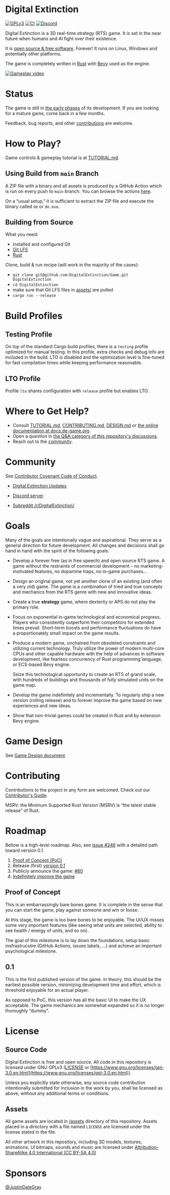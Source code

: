 # Digital Extinction

[![GPLv3](https://img.shields.io/badge/license-GPLv3-088F8F.svg)](https://github.com/DigitalExtinction/Game#license)
[![CI](https://github.com/DigitalExtinction/Game/actions/workflows/rust.yml/badge.svg)](https://github.com/DigitalExtinction/Game/actions)
[![Discord](https://img.shields.io/badge/Discord-blue.svg?logo=discord&logoColor=white)](https://discord.gg/vHMFuCWGSX)

Digital Extinction is a 3D real-time strategy (RTS) game. It is set in the near
future when humans and AI fight over their existence.

It is [open source & free software](#license). Forever! It runs on Linux,
Windows and potentially other platforms.

The game is completely written in [Rust](https://www.rust-lang.org/) with
[Bevy](https://bevyengine.org/) used as the engine.

[![Gameplay video](video.png)](https://youtu.be/_ibNMDgIQDE)

# Status

The game is still in [the early phases](#roadmap) of its development. If you
are looking for a mature game, come back in a few months.

Feedback, bug reports, and other [contributions](#contributing) are welcome.

# How to Play?

Game controls & gameplay tutorial is at [TUTORIAL.md](/TUTORIAL.md).

## Using Build from `main` Branch

A ZIP file with a binary and all assets is produced by a GitHub Action which is
run on every push to `main` branch. You can browse the actions
[here](https://github.com/DigitalExtinction/Game/actions).

On a “usual setup,” it is sufficient to extract the ZIP file and execute the
binary called `de` or `de.exe`.

## Building from Source

What you need:

* installed and configured Git
* [Git LFS](https://git-lfs.github.com/)
* [Rust](https://www.rust-lang.org/tools/install)

Clone, build & run recipe (will work in the majority of the cases):

* `git clone git@github.com:DigitalExtinction/Game.git DigitalExtinction`
* `cd DigitalExtinction`
* make sure that Git LFS files in [assets/](assets/) are pulled
* `cargo run --release`

# Build Profiles

## Testing Profile

On top of the standard Cargo build profiles, there is a `testing` profile
optimized for manual testing. In this profile, extra checks and debug info are
included in the build. LTO is disabled and the optimization level is fine-tuned
for fast compilation times while keeping performance reasonable.

## LTO Profile

Profile `lto` shares configuration with `release` profile but enables LTO.

# Where to Get Help?

* Consult [TUTORIAL.md](/TUTORIAL.md), [CONTRIBUTING.md](/CONTRIBUTING.md),
  [DESIGN.md](/DESIGN.md) or [the online documentation at
  docs.de-game.org](https://docs.de-game.org/).
* Open a question in [the Q&A category of this repository's
  discussions](https://github.com/DigitalExtinction/Game/discussions/categories/q-a).
* Reach out to the [community](#community).

# Community

See [Contributor Covenant Code of Conduct](CODE_OF_CONDUCT.md).

* [Digital Extinction Updates](https://mgn.cz/categories/de-updates/)

* [Discord server](https://discord.gg/vHMFuCWGSX)

* [Subreddit /r/DigitalExtinction/](https://www.reddit.com/r/DigitalExtinction/)

# Goals

Many of the goals are intentionally vague and aspirational. They serve as a
general direction for future development. All changes and decisions shall go
hand in hand with the spirit of the following goals.

* Develop a forever free (as in free speech) and open source RTS game. A game
  without the restraints of commercial development – no marketing-motivated
  features, no dopamine traps, no in-game purchases…

* Design an original game, not yet another clone of an existing (and often a
  very old) game. The game is a combination of tried and true concepts and
  mechanics from the RTS genre with new and innovative ideas.

* Create a true **strategy** game, where dexterity or APS do not play the
  primary role.

* Focus on exponential in-game technological and economical progress. Players
  who consistently outperform their competitors for extended times prevail.
  Short-term boosts and performance fluctuations do have a proportionately
  small impact on the game results.

* Produce a modern game, unchained from obsoleted constraints and utilizing
  current technology. Truly utilize the power of modern multi-core CPUs and
  other capable hardware with the help of advances in software development,
  like fearless concurrency of Rust programming language, or ECS-based Bevy
  engine.

  Seize this technological opportunity to create an RTS of grand scale, with
  hundreds of buildings and thousands of fully simulated units on the game map.

* Develop the game indefinitely and incrementally. To regularly ship a new
  version (rolling release) and to forever improve the game based on new
  experiences and new ideas.

* Show that non-trivial games could be created in Rust and by extension Bevy
  engine.

# Game Design

See [Game Design document](/DESIGN.md).

# Contributing

Contributions to the project in any form are welcomed. Check out our
[Contributor's Guide](/CONTRIBUTING.md).

MSRV: the Minimum Supported Rust Version (MSRV) is “the latest stable release”
of Rust.

# Roadmap

Bellow is a high-level roadmap. Also, see [Issue
#246](https://github.com/DigitalExtinction/Game/issues/246) with a detailed
path toward version 0.1.

1. [Proof of Concept
   (PoC)](https://github.com/DigitalExtinction/Game/milestone/1)
1. Release (first) [version
   0.1](https://github.com/DigitalExtinction/Game/milestone/2)
1. Publicly announce the game:
   [#60](https://github.com/DigitalExtinction/Game/issues/60)
1. [Indefinitely improve the game](/CONTRIBUTING.md#development-process)

## Proof of Concept

This is an embarrassingly bare bones game. It is complete in the sense that you
can start the game, play against someone and win or loose.

At this stage, the game is too bare bones to be enjoyable. The UI/UX misses
some very important features (like seeing what units are selected, ability to
see health / energy of units, and so on).

The goal of this milestone is to lay down the foundations, setup basic
insfrastrucutre (GitHub Actions, issues labels, …) and achieve an important
psychological milestone.

## 0.1

This is the first published version of the game. In theory, this should be the
earliest possible version, minimizing development time and effort, which is
threshold enjoyable for an actual player.

As opposed to PoC, this version has all the basic UI to make the UX acceptable.
The game mechanics are somewhat expanded so it is no longer thoroughly “dummy”.

# License

## Source Code

Digital Extinction is free and open source. All code in this repository is
licensed under GNU GPLv3 ([LICENSE](LICENSE) or
[https://www.gnu.org/licenses/gpl-3.0.en.html](https://www.gnu.org/licenses/gpl-3.0.en.html)).

Unless you explicitly state otherwise, any source code contribution
intentionally submitted for inclusion in the work by you, shall be licensed as
above, without any additional terms or conditions.

## Assets

All game assets are located in [/assets](/assets) directory of this repository.
Assets placed in a directory with a file named `LICENSE` are licensed under the
license stated in the file.

All other artwork in this repository, including 3D models, textures,
animations, UI bitmaps, sounds and music are licensed under
[Attribution-ShareAlike 4.0 International (CC BY-SA
4.0)](https://creativecommons.org/licenses/by-sa/4.0/legalcode)

# Sponsors

[@JustinDaleGray](https://github.com/JustinDaleGray)
